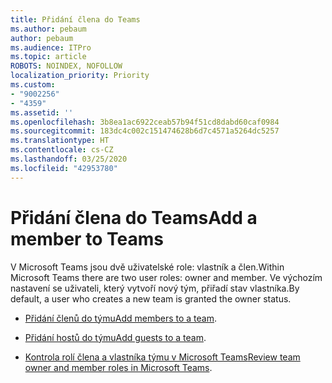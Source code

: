 ```yaml
---
title: Přidání člena do Teams
ms.author: pebaum
author: pebaum
ms.audience: ITPro
ms.topic: article
ROBOTS: NOINDEX, NOFOLLOW
localization_priority: Priority
ms.custom:
- "9002256"
- "4359"
ms.assetid: ''
ms.openlocfilehash: 3b8ea1ac6922ceab57b94f51cd8dabd60caf0984
ms.sourcegitcommit: 183dc4c002c151474628b6d7c4571a5264dc5257
ms.translationtype: HT
ms.contentlocale: cs-CZ
ms.lasthandoff: 03/25/2020
ms.locfileid: "42953780"
---
```

# <a name="add-a-member-to-teams"></a><span data-ttu-id="0d36f-102">Přidání člena do Teams</span><span class="sxs-lookup"><span data-stu-id="0d36f-102">Add a member to Teams</span></span>

<span data-ttu-id="0d36f-103">V Microsoft Teams jsou dvě uživatelské role: vlastník a člen.</span><span class="sxs-lookup"><span data-stu-id="0d36f-103">Within Microsoft Teams there are two user roles: owner and member.</span></span> <span data-ttu-id="0d36f-104">Ve výchozím nastavení se uživateli, který vytvoří nový tým, přiřadí stav vlastníka.</span><span class="sxs-lookup"><span data-stu-id="0d36f-104">By default, a user who creates a new team is granted the owner status.</span></span>

- <span data-ttu-id="0d36f-105">[Přidání členů do týmu](https://support.office.com/article/add-members-to-a-team-in-teams-aff2249d-b456-4bc3-81e7-52327b6b38e9)</span><span class="sxs-lookup"><span data-stu-id="0d36f-105">[Add members to a team](https://support.office.com/article/add-members-to-a-team-in-teams-aff2249d-b456-4bc3-81e7-52327b6b38e9).</span></span>

- <span data-ttu-id="0d36f-106">[Přidání hostů do týmu](https://support.office.com/article/Add-guests-to-a-team-in-Teams-fccb4fa6-f864-4508-bdde-256e7384a14f)</span><span class="sxs-lookup"><span data-stu-id="0d36f-106">[Add guests to a team](https://support.office.com/article/Add-guests-to-a-team-in-Teams-fccb4fa6-f864-4508-bdde-256e7384a14f).</span></span>

- <span data-ttu-id="0d36f-107">[Kontrola rolí člena a vlastníka týmu v Microsoft Teams](https://docs.microsoft.com/microsoftteams/assign-roles-permissions)</span><span class="sxs-lookup"><span data-stu-id="0d36f-107">[Review team owner and member roles in Microsoft Teams](https://docs.microsoft.com/microsoftteams/assign-roles-permissions).</span></span>
